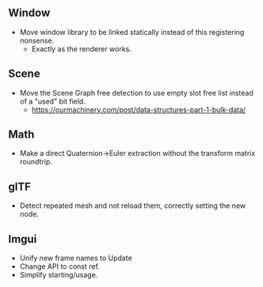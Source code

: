 ## Window

- Move window library to be linked statically instead of this registering nonsense.
  - Exactly as the renderer works.

## Scene

- Move the Scene Graph free detection to use empty slot free list instead of a "used" bit field.
  - https://ourmachinery.com/post/data-structures-part-1-bulk-data/

## Math

- Make a direct Quaternion->Euler extraction without the transform matrix roundtrip.

## glTF

- Detect repeated mesh and not reload them, correctly setting the new node.

## Imgui

- Unify new frame names to Update
- Change API to const ref.
- Simplify starting/usage.
